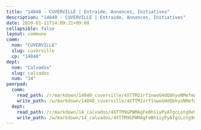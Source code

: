 ```yaml
---
title: "14840 - CUVERVILLE | Entraide, Annonces, Initiatives"
description: "14840 - CUVERVILLE | Entraide, Annonces, Initiatives"
date: 2020-01-11T14:09:21+09:00
collapsible: false
layout: commune
comm:
  nom: "CUVERVILLE"
  slug: cuverville
  cp: "14840"
dept:
  nom: "Calvados"
  slug: calvados
  num: "14"
peerpad:
  comm:
    read_path: /r/markdown/14840_cuverville/4XTTM2zrf1nwoGHdQbhyoNMefmAKQagBTUC9DJ4qZaMzVjAtj
    write_path: /w/markdown/14840_cuverville/4XTTM2zrf1nwoGHdQbhyoNMefmAKQagBTUC9DJ4qZaMzVjAtj-K3TgUxwKgoHeMruJ7ug6SZEzXKdbNk1ba7BrreC3wgghzaMStqsFSqXHv3Wp5WqkMZEn4wuh56T8uD98XyVw3aoXPr7E8adAJuGcDF7rTVhqDgGvHfixLojFoTMYWbPjAV2Jvimy
  dept:
    read_path: /r/markdown/14_calvados/4XTTM9GPWMAgFeBh1iyPyATgcLotg9e9APJpQBEyY3RZiUwJ6
    write_path: /w/markdown/14_calvados/4XTTM9GPWMAgFeBh1iyPyATgcLotg9e9APJpQBEyY3RZiUwJ6-K3TgUXWJAT2cYJ9ZstQphkkm2za8um5GwwXsivqaDFTgbhMDcHaRXnT3h69szAqCyvWcFfDim5fkwc6CXdUtyvPpirbD1TPAb6xCxpPN6dR3zzDRe29YehQYbhZdjvZYkgztJYvi
---
```


